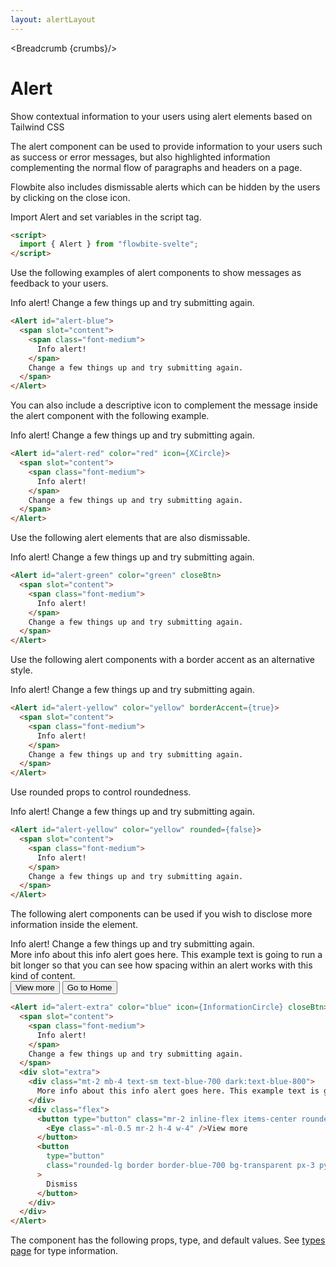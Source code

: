 ```yaml
---
layout: alertLayout
---
```


<script>
  import Htwo from '../utils/Htwo.svelte'
import ExampleDiv from '../utils/ExampleDiv.svelte'
  import { Alert, Table, TableDefaultRow, Breadcrumb } from '$lib/index';
  import {
    XCircle, Eye, InformationCircle
  } from "svelte-heros";
  import componentProps from '../props/Alert.json'
  // Props table
  let items = componentProps.props
	let propHeader = ['Name', 'Type', 'Default']
	
	let divClass='w-full relative overflow-x-auto shadow-md sm:rounded-lg py-4'
let theadClass ='text-xs text-gray-700 uppercase bg-gray-50 dark:bg-gray-700 dark:text-white'
  let crumbs = [
    {
      label:'Home',
      href:'/'
    },
    {
      label:'Alerts',
      href:'/alerts/'
    }
  ]
</script>

<Breadcrumb {crumbs}/>

<h1 class="text-3xl w-full dark:text-white py-8">Alert</h1>

<p>Show contextual information to your users using alert elements based on Tailwind CSS</p>

<p>The alert component can be used to provide information to your users such as success or error messages, but also highlighted information complementing the normal flow of paragraphs and headers on a page.

Flowbite also includes dismissable alerts which can be hidden by the users by clicking on the close icon.</p>

<Htwo label="Set up" />

<p class="text-gray-900 dark:text-white py-4 text-lg">
Import Alert and set variables in the script tag.
</p>

```html
<script>
  import { Alert } from "flowbite-svelte";
</script>
```

<Htwo label="Default alert" />

<p>Use the following examples of alert components to show messages as feedback to your users.</p>

<ExampleDiv>
  <Alert id="alert-blue">
    <span slot="content">
      <span class="font-medium">
        Info alert!
      </span>
      Change a few things up and try submitting again.
    </span>
  </Alert>

  ```html
  <Alert id="alert-blue">
    <span slot="content">
      <span class="font-medium">
        Info alert!
      </span>
      Change a few things up and try submitting again.
    </span>
  </Alert>
  ```
</ExampleDiv>

<Htwo label="Alerts with icon" />

<p>You can also include a descriptive icon to complement the message inside the alert component with the following example.</p>

<ExampleDiv>
  <Alert id="alert-red" color="red" icon={XCircle}>
    <span slot="content">
      <span class="font-medium">
        Info alert!
      </span>
      Change a few things up and try submitting again.
    </span>
  </Alert>

  ```html
  <Alert id="alert-red" color="red" icon={XCircle}>
    <span slot="content">
      <span class="font-medium">
        Info alert!
      </span>
      Change a few things up and try submitting again.
    </span>
  </Alert>
  ```
</ExampleDiv>

<Htwo label="Dismissable alerts" />

<p>Use the following alert elements that are also dismissable.</p>

<ExampleDiv>
  <Alert id="alert-green" color="green" closeBtn>
    <span slot="content">
      <span class="font-medium">
        Info alert!
      </span>
      Change a few things up and try submitting again.
    </span>
  </Alert>

  ```html
  <Alert id="alert-green" color="green" closeBtn>
    <span slot="content">
      <span class="font-medium">
        Info alert!
      </span>
      Change a few things up and try submitting again.
    </span>
  </Alert>
  ```
</ExampleDiv>


<Htwo label="Border accent" />

<p>Use the following alert components with a border accent as an alternative style.</p>

<ExampleDiv>
  <Alert id="alert-yellow" color="yellow" borderAccent={true}>
    <span slot="content">
      <span class="font-medium">
        Info alert!
      </span>
      Change a few things up and try submitting again.
    </span>
  </Alert>

```html
<Alert id="alert-yellow" color="yellow" borderAccent={true}>
  <span slot="content">
    <span class="font-medium">
      Info alert!
    </span>
    Change a few things up and try submitting again.
  </span>
</Alert>
```
</ExampleDiv>

<Htwo label="Rounded" />

<p>Use rounded props to control roundedness.</p>

<ExampleDiv>
  <Alert id="alert-yellow" color="yellow" rounded={false}>
    <span slot="content">
      <span class="font-medium">
        Info alert!
      </span>
      Change a few things up and try submitting again.
    </span>
  </Alert>

```html
<Alert id="alert-yellow" color="yellow" rounded={false}>
  <span slot="content">
    <span class="font-medium">
      Info alert!
    </span>
    Change a few things up and try submitting again.
  </span>
</Alert>
```
</ExampleDiv>

<Htwo label="Additional content" />

<p>The following alert components can be used if you wish to disclose more information inside the element.</p>

<ExampleDiv>
  <Alert id="alert-extra" color="blue" icon={InformationCircle} closeBtn>
    <span slot="content">
      <span class="font-medium">
        Info alert!
      </span>
      Change a few things up and try submitting again.
    </span>
    <div slot="extra">
      <div class="mt-2 mb-4 text-sm text-blue-700 dark:text-blue-800">
        More info about this info alert goes here. This example text is going to run a bit longer so that you can see how spacing within an alert works with this kind of content.
      </div>
      <div class="flex">
        <button type="button" class="mr-2 inline-flex items-center rounded-lg bg-blue-700 px-3 py-1.5 text-center text-xs font-medium text-white hover:bg-blue-800 focus:ring-4 focus:ring-blue-300 dark:bg-blue-800 dark:hover:bg-blue-900">
          <Eye class="-ml-0.5 mr-2 h-4 w-4" />View more
        </button>
        <button
          type="button"
          class="rounded-lg border border-blue-700 bg-transparent px-3 py-1.5 text-center text-xs font-medium text-blue-700 hover:bg-blue-800 hover:text-white focus:ring-4 focus:ring-blue-300 dark:border-blue-800 dark:text-blue-800 dark:hover:text-white"
        >
          Go to Home
        </button>
      </div>
    </div>
  </Alert>

```html
<Alert id="alert-extra" color="blue" icon={InformationCircle} closeBtn>
  <span slot="content">
    <span class="font-medium">
      Info alert!
    </span>
    Change a few things up and try submitting again.
  </span>
  <div slot="extra">
    <div class="mt-2 mb-4 text-sm text-blue-700 dark:text-blue-800">
      More info about this info alert goes here. This example text is going to run a bit longer so that you can see how spacing within an alert works with this kind of content.
    </div>
    <div class="flex">
      <button type="button" class="mr-2 inline-flex items-center rounded-lg bg-blue-700 px-3 py-1.5 text-center text-xs font-medium text-white hover:bg-blue-800 focus:ring-4 focus:ring-blue-300 dark:bg-blue-800 dark:hover:bg-blue-900">
        <Eye class="-ml-0.5 mr-2 h-4 w-4" />View more
      </button>
      <button
        type="button"
        class="rounded-lg border border-blue-700 bg-transparent px-3 py-1.5 text-center text-xs font-medium text-blue-700 hover:bg-blue-800 hover:text-white focus:ring-4 focus:ring-blue-300 dark:border-blue-800 dark:text-blue-800 dark:hover:text-white"
      >
        Dismiss
      </button>
    </div>
  </div>
</Alert>
```
</ExampleDiv>

<Htwo label="Props" />

<p>The component has the following props, type, and default values. See <a href="/pages/types">types 
 page</a> for type information.</p>

<Table header={propHeader} {divClass} {theadClass}>
  <TableDefaultRow {items} rowState='hover' />
</Table>